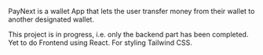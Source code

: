 PayNext is a wallet App that lets the user transfer money from their wallet to another designated wallet. 

This project is in progress, i.e. only the backend part has been completed. 
Yet to do Frontend using React. For styling Tailwind CSS. 



